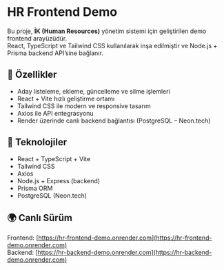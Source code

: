 # HR Frontend Demo

Bu proje, **İK (Human Resources)** yönetim sistemi için geliştirilen demo frontend arayüzüdür.  
React, TypeScript ve Tailwind CSS kullanılarak inşa edilmiştir ve Node.js + Prisma backend API’sine bağlanır.

## 🚀 Özellikler
- Aday listeleme, ekleme, güncelleme ve silme işlemleri  
- React + Vite hızlı geliştirme ortamı  
- Tailwind CSS ile modern ve responsive tasarım  
- Axios ile API entegrasyonu  
- Render üzerinde canlı backend bağlantısı (PostgreSQL – Neon.tech)

## 🔧 Teknolojiler
- React + TypeScript + Vite  
- Tailwind CSS  
- Axios  
- Node.js + Express (backend)  
- Prisma ORM  
- PostgreSQL (Neon.tech)

## 🌍 Canlı Sürüm
Frontend: [https://hr-frontend-demo.onrender.com](https://hr-frontend-demo.onrender.com)  
Backend: [https://hr-backend-demo.onrender.com](https://hr-backend-demo.onrender.com)